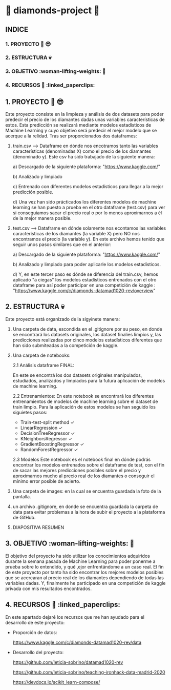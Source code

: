 # :gem:  diamonds-project  :gem:

## INDICE
### 1. PROYECTO :exploding_head: :sunglasses:
### 2. ESTRUCTURA :skull:
### 3. OBJETIVO :woman-lifting-weights: :checkered_flag:
### 4. RECURSOS :page_with_curl: :linked_paperclips:




## 1. PROYECTO :exploding_head: :sunglasses:
Este proyecto consiste en la limpieza y análisis de dos datasets para poder predecir el precio de los diamantes dadas unas variables características de estos. Esta predicción se realizará mediante modelos estadísticos de Machine Learning y cuyo objetivo será predecir el mejor modelo que se acerque a la relidad.
Tras ser proporcionados dos dataframes:

   1. train.csv --> Dataframe en dónde nos encotramos tanto las variables características (denominadas X) como el precio de los diamantes (denominado y). 
   Este csv ha sido trabajado de la siguiente manera:

        a) Descargado de la siguiente plataforma: "https://www.kaggle.com/"

        b) Analizado y limpiado

        c) Entrenado con diferentes modelos estadísticos para llegar a la mejor predicción posible.

        d) Una vez han sido prácticados los diferentes modelos de machine learning se han puesto a prueba en el otro dataframe (test.csv) para ver si conseguiamos sacar el precio real o por lo menos aproximarnos a él de la mejor manera posible.

   2. test.csv --> Dataframe en dónde solamente nos econtamos las variables características de los diamantes (la variable X) pero NO nos encontramos el precio (la variable y).
   En este archivo hemos tenido que seguir unos pasos similares que en el anterior:

        a) Descargado de la siguiente plataforma: "https://www.kaggle.com/"

        b) Analizado y limpiado para poder aplicarle los modelos estadísticos.

        d) Y, en este tercer paso es dónde se diferencia del train.csv, hemos aplicado "a ciegas" los modelos estadísticos entrenados con el otro dataframe para así poder participar en una competición de kaggle : "https://www.kaggle.com/c/diamonds-datamad1020-rev/overview"



## 2. ESTRUCTURA :skull:
Este proyecto está organizado de la sigyinete manera:
 1. Una carpeta de data, escondida en el .gitignore por su peso, en donde se encontrará los datasets originales, los dataset finalies limpios y, las predicciones realizadas por cinco modelos estadísticos diferentes que han sido submiteadas a la competición de kaggle.
   
 2. Una carpeta de notebooks:

    2.1 Análisis dataframe FINAL:

    En este se encontrá los dos datasets originales manipulados, estudiados, analizados y limpiados para la futura aplicación de modelos de machine learning.

    2.2 Entrenamientos:
    En este notebook se encontrará los diferentes entrenamientos de modelos de machine learning sobre el dataset de train limpio.
    Para la aplicación de estos modelos se han seguido los siguietes pasos:

     - Train-test-split method ✓
     - LinearRegression ✓
     - DecisionTreeRegressor ✓
     - KNeighborsRegressor ✓
     - GradientBoostingRegressor ✓
     - RandomForestRegressor ✓
  
    2.3 Modelos
    Este notebook es el notebook final en dónde podrás encontrar los modelos entrenados sobre el dataframe de test, con el fin de sacar las mejores predicciones posibles sobre el precio y aproximarnos mucho al precio real de los diamantes o conseguir el mínimo error posible de acierto.

3. Una carpeta de images: en la cual se encuentra guardada la foto de la pantalla.
   
4. un archivo .gitignore, en donde se encuentra guardada la carpeta de data para evitar problemas a la hora de subir el proyecto a la plataforma de GitHub.
   
5. DIAPOSITIVA RESUMEN


## 3. OBJETIVO :woman-lifting-weights: :checkered_flag:
El objetivo del proyecto ha sido utilizar los conocimientos adquiridos durante la semana pasada de Machine Learning para poder ponerme a prueba sobre lo entendido, y qué ,ejor enfrentándome a un caso real.
El fin de este proyecto por tanto ha sido encontrar los mejores modelos posibles que se acercaran al precio real de los diamantes dependiendo de todas las variables dadas. Y, finalmente he participado en una competición de kaggle privada con mis resultados encontrados.


## 4. RECURSOS :page_with_curl: :linked_paperclips:

En este apartado dejaré los recursos que me han ayudado  para el desarrollo de este proyecto:

- Proporción de datos:
  
  https://www.kaggle.com/c/diamonds-datamad1020-rev/data

- Desarrollo del proyecto:
  
  https://github.com/leticia-sobrino/datamad1020-rev
  
  https://github.com/leticia-sobrino/teaching-ironhack-data-madrid-2020

  https://devdocs.io/scikit_learn-compose/



  
